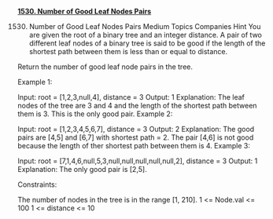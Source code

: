 [**1530. Number of Good Leaf Nodes Pairs**](https://leetcode.com/problems/number-of-good-leaf-nodes-pairs/)

1530. Number of Good Leaf Nodes Pairs
      Medium
      Topics
      Companies
      Hint
      You are given the root of a binary tree and an integer distance. A pair of two different leaf nodes of a binary tree is said to be good if the length of the shortest path between them is less than or equal to distance.

Return the number of good leaf node pairs in the tree.

Example 1:


Input: root = [1,2,3,null,4], distance = 3
Output: 1
Explanation: The leaf nodes of the tree are 3 and 4 and the length of the shortest path between them is 3. This is the only good pair.
Example 2:


Input: root = [1,2,3,4,5,6,7], distance = 3
Output: 2
Explanation: The good pairs are [4,5] and [6,7] with shortest path = 2. The pair [4,6] is not good because the length of ther shortest path between them is 4.
Example 3:

Input: root = [7,1,4,6,null,5,3,null,null,null,null,null,2], distance = 3
Output: 1
Explanation: The only good pair is [2,5].


Constraints:

The number of nodes in the tree is in the range [1, 210].
1 <= Node.val <= 100
1 <= distance <= 10